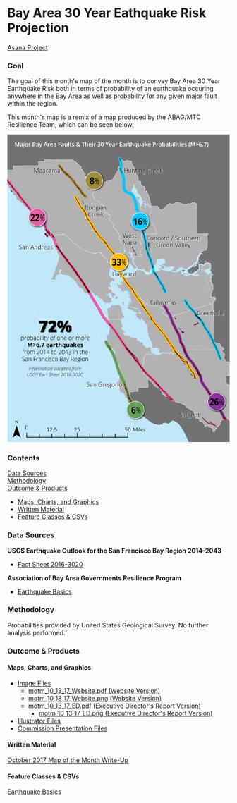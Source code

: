 # Bay Area 30 Year Eathquake Risk Projection  

[Asana Project](https://app.asana.com/0/229355710745434/452233978089474) 

### Goal

The goal of this month's map of the month is to convey Bay Area 30 Year Earthquake Risk both in terms of probability of an earthquake occuring anywhere in the Bay Area as well as probability for any given major fault within the region. 

This month's map is a remix of a map produced by the ABAG/MTC Resilience Team, which can be seen below.  

![Earthquake Fault Probabilities](readme_images/EarthquakeFaultProbabilities_OnePager-01.png)

### Contents 

[Data Sources](#data-sources)  
[Methodology](#methodology)  
[Outcome & Products](#outcome--products)
  - [Maps, Charts, and Graphics](#maps-charts-and-graphics)
  - [Written Material](#written-material)
  - [Feature Classes & CSVs](#feature-classes--csvs)

### Data Sources 

**USGS Earthquake Outlook for the San Francisco Bay Region 2014-2043**
- [Fact Sheet 2016-3020](https://pubs.er.usgs.gov/publication/fs20163020) 

**Association of Bay Area Governments Resilience Program**
- [Earthquake Basics](http://resilience.abag.ca.gov/open-data/) 

### Methodology

Probabilities provided by United States Geological Survey. No further analysis performed. 

### Outcome & Products 

#### Maps, Charts, and Graphics 

- [Image Files](https://mtcdrive.box.com/s/rdko78i1wfd0tzrvf3jn077sqeyx9r4h)
  - [motm_10_13_17_Website.pdf (Website Version)](https://mtcdrive.box.com/s/i9wj04eqh5sb3ziusl0fa4m74a8ua1gw)
  - [motm_10_13_17_Website.png (Website Version)](https://mtcdrive.box.com/s/byl39k4b987wstt3pzfo2hpvtg0k4vsm)
  - [motm_10_13_17_ED.pdf (Executive Director's Report Version)](https://mtcdrive.box.com/s/pqnt14wme8vyygcloladpfm83kagpdb3)
    - [motm_10_13_17_ED.png (Executive Director's Report Version)](https://mtcdrive.box.com/s/jauugfj4vym4xl7gk3jocf35smjxvfei)
- [Illustrator Files](https://mtcdrive.box.com/s/i3f89tmmwdkzjk7q36inxf9kz5pkf51v)
- [Commission Presentation Files](https://mtcdrive.box.com/s/2o83mp5b8yviyywy26m11a1rc29ujsu2) 

#### Written Material 

[October 2017 Map of the Month Write-Up](https://mtcdrive.box.com/s/49g100im5assftrrbomddzzxhkbuntws)

#### Feature Classes & CSVs 

[Earthquake Basics](http://resilience.abag.ca.gov/wp-content/documents/OpenData/Earthquake_Basics.zip)